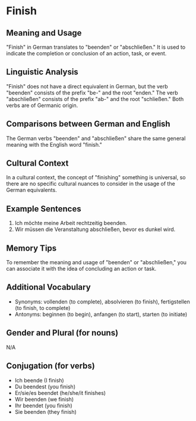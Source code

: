 # Finish
## Meaning and Usage
"Finish" in German translates to "beenden" or "abschließen." It is used to indicate the completion or conclusion of an action, task, or event.

## Linguistic Analysis
"Finish" does not have a direct equivalent in German, but the verb "beenden" consists of the prefix "be-" and the root "enden." The verb "abschließen" consists of the prefix "ab-" and the root "schließen." Both verbs are of Germanic origin.

## Comparisons between German and English
The German verbs "beenden" and "abschließen" share the same general meaning with the English word "finish."

## Cultural Context
In a cultural context, the concept of "finishing" something is universal, so there are no specific cultural nuances to consider in the usage of the German equivalents.

## Example Sentences
1. Ich möchte meine Arbeit rechtzeitig beenden.
2. Wir müssen die Veranstaltung abschließen, bevor es dunkel wird.

## Memory Tips
To remember the meaning and usage of "beenden" or "abschließen," you can associate it with the idea of concluding an action or task.

## Additional Vocabulary
- Synonyms: vollenden (to complete), absolvieren (to finish), fertigstellen (to finish, to complete)
- Antonyms: beginnen (to begin), anfangen (to start), starten (to initiate)

## Gender and Plural (for nouns)
N/A

## Conjugation (for verbs)
- Ich beende (I finish)
- Du beendest (you finish)
- Er/sie/es beendet (he/she/it finishes)
- Wir beenden (we finish)
- Ihr beendet (you finish)
- Sie beenden (they finish)